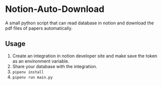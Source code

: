 # Notion-Auto-Download

A small python script that can read database in notion and download the pdf files of papers automatically.

## Usage

1. Create an integration in notion developer site and make save the token as an environment variable.
2. Share your database with the integration.
3. `pipenv install`
4. `pipenv run main.py`